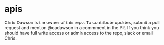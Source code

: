 # apis

Chris Dawson is the owner of this repo. To contribute updates, submit a pull request and mention @cadawson in a commment in the PR. If you think you should have full write access or admin access to the repo, slack or email Chris.
